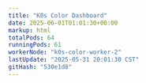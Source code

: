 ```yaml
---
title: "K0s Color Dashboard"
date: 2025-06-01T01:01:30+00:00
markup: html
totalPods: 64
runningPods: 61
workerNode: "k0s-color-worker-2"
lastUpdate: "2025-05-31 20:01:30 CST"
gitHash: "530e1d8"
---
```


<!-- This content is dynamically updated by the DashboardUpdater Operator -->
<!-- The dashboard UI is rendered by Hugo templates and CSS/JS files -->
